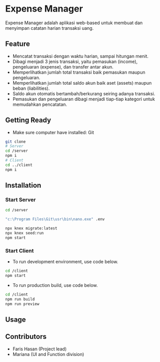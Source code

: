 # Expense Manager

Expense Manager adalah aplikasi web-based untuk membuat dan menyimpan catatan harian transaksi uang.

## Feature

* Mencatat transaksi dengan waktu harian, sampai hitungan menit.
* Dibagi menjadi 3 jenis transaksi, yaitu pemasukan (income), pengeluaran (expense), dan transfer antar akun.
* Memperlihatkan jumlah total transaksi baik pemasukan maupun pengeluaran.
* Memperlihatkan jumlah total saldo akun baik aset (assets) maupun beban (liabilities).
* Saldo akun otomatis bertambah/berkurang seiring adanya transaksi.
* Pemasukan dan pengeluaran dibagi menjadi tiap-tiap kategori untuk memudahkan pencatatan.

## Getting Ready
* Make sure computer have installed: Git

```bash
git clone
# Server
cd /server
npm i
# Client
cd ../client
npm i
```

## Installation

### Start Server
```bash
cd /server

"c:\Program Files\Git\usr\bin\nano.exe" .env

npx knex migrate:latest
npx knex seed:run
npm start
```

### Start Client
* To run development environment, use code below.
```bash
cd /client
npm start
```

* To run production build, use code below.
```bash
cd /client
npm run build
npm run preview
```

## Usage

## Contributors
* Faris Hasan (Project lead)
* Mariana (UI and Function division)